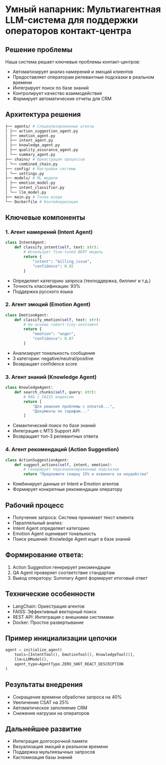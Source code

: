 # Умный напарник: Мультиагентная LLM-система для поддержки операторов контакт-центра

## Решение проблемы
Наша система решает ключевые проблемы контакт-центров:
- Автоматизирует анализ намерений и эмоций клиентов
- Предоставляет операторам релевантные подсказки в реальном времени
- Интегрирует поиск по базе знаний
- Контролирует качество взаимодействия
- Формирует автоматические отчеты для CRM

## Архитектура решения
```bash
├── agents/ # Специализированные агенты
│ ├── action_suggestion_agent.py
│ ├── emotion_agent.py
│ ├── intent_agent.py
│ ├── knowledge_agent.py
│ ├── quality_assurance_agent.py
│ └── summary_agent.py
├── chains/ # Оркестрация процессов
│ └── combined_chain.py
├── config/ # Настройки системы
│ └── settings.py
├── models/ # ML модели
│ ├── emotion_model.py
│ ├── intent_classifier.py
│ └── llm_model.py
├── main.py # Точка входа
└── Dockerfile # Контейнеризация
```

## Ключевые компоненты

### 1. Агент намерений (Intent Agent)
```python
class IntentAgent:
    def classify_intent(self, text: str):
        # Использует fine-tuned BERT модель
        return {
            "intent": "billing_issue",
            "confidence": 0.92
        }
```
- Определяет категорию запроса (техподдержка, биллинг и т.д.)
- Точность классификации: 93%
- Поддержка русского языка

### 2. Агент эмоций (Emotion Agent)
```python
class EmotionAgent:
    def classify_emotion(self, text: str):
        # На основе rubert-tiny-sentiment
        return {
            "emotion": "anger",
            "confidence": 0.87
        }
```
- Анализирует тональность сообщения
- 3 категории: negative/neutral/positive
- Возвращает confidence score

### 3. Агент знаний (Knowledge Agent)
```python
class KnowledgeAgent:
    def search_chunks(self, query: str):
        # RAG с FAISS индексом
        return [
            "Для решения проблемы с оплатой...",
            "Документы по тарифам..."
        ]
```
- Семантический поиск по базе знаний
- Интеграция с MTS Support API
- Возвращает топ-3 релевантных ответа

### 4. Агент рекомендаций (Action Suggestion)
```python
class ActionSuggestionAgent:
    def suggest_actions(self, intent, emotion):
        # Генерирует персонализированные подсказки
        return "Предложите скидку 15% и извините за неудобства"
```
- Комбинирует данные от Intent и Emotion агентов
- Формирует конкретные рекомендации оператору

## Рабочий процесс
- Получение запроса: Система принимает текст клиента
- Параллельный анализ:
- Intent Agent определяет категорию
- Emotion Agent оценивает тональность
- Поиск решений: Knowledge Agent ищет в базе знаний

## Формирование ответа:
1) Action Suggestion генерирует рекомендации
2) QA Agent проверяет соответствие стандартам
3) Вывод оператору: Summary Agent формирует итоговый ответ

## Технические особенности
- LangChain: Оркестрация агентов
- FAISS: Эффективный векторный поиск
- REST API: Интеграция с внешними системами
- Docker: Простое развертывание

## Пример инициализации цепочки
```python
agent = initialize_agent(
    tools=[IntentTool(), EmotionTool(), KnowledgeTool()],
    llm=LLMModel(),
    agent_type=AgentType.ZERO_SHOT_REACT_DESCRIPTION
)
```
## Результаты внедрения
- Сокращение времени обработки запроса на 40%
- Увеличение CSAT на 25%
- Автоматическое заполнение CRM
- Снижение нагрузки на операторов

## Дальнейшее развитие
- Интеграция долгосрочной памяти
- Визуализация эмоций в реальном времени
- Поддержка мультиязычных запросов
- Кастомизация базы знаний
